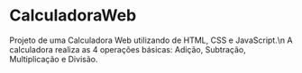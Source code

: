 # CalculadoraWeb 
Projeto de uma Calculadora Web utilizando de HTML, CSS e JavaScript.\n
A calculadora realiza as 4 operações básicas: Adição, Subtração, Multiplicação e Divisão.
